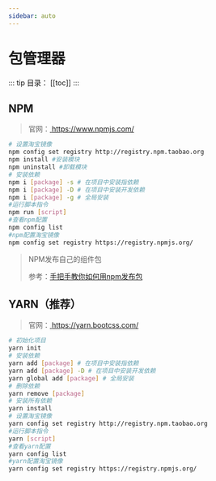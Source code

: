 ```yaml
---
sidebar: auto
---
```

# 包管理器

::: tip 目录：
[[toc]]
:::

## NPM

> 官网：[ https://www.npmjs.com/ ]( https://www.npmjs.com/ )

```bash
# 设置淘宝镜像
npm config set registry http://registry.npm.taobao.org
npm install #安装模块
npm uninstall #卸载模块
# 安装依赖
npm i [package] -s # 在项目中安装指依赖
npm i [package] -D # 在项目中安装开发依赖
npm i [package] -g # 全局安装
#运行脚本指令
npm run [script]
#查看npm配置
npm config list
#npm配置淘宝镜像
npm config set registry https://registry.npmjs.org/
```

>NPM发布自己的组件包
>
>参考：[手把手教你如何用npm发布包]( https://juejin.im/post/5d2708e26fb9a07f06559812 )

## YARN（推荐）

> 官网：[ https://yarn.bootcss.com/ ]( https://yarn.bootcss.com/ )

```bash
# 初始化项目
yarn init 
# 安装依赖
yarn add [package] # 在项目中安装指依赖
yarn add [package] -D # 在项目中安装开发依赖
yarn global add [package] # 全局安装
# 删除依赖
yarn remove [package] 
# 安装所有依赖
yarn install 
# 设置淘宝镜像
yarn config set registry http://registry.npm.taobao.org
#运行脚本指令
yarn [script]
#查看yarn配置
yarn config list
#yarn配置淘宝镜像
yarn config set registry https://registry.npmjs.org/
```

